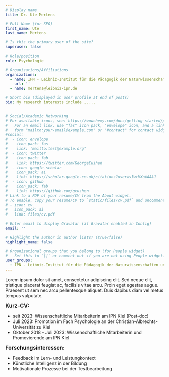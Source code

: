 ```yaml
---
# Display name
title: Dr. Ute Mertens

# Full Name (for SEO)
first_name: Ute
last_name: Mertens

# Is this the primary user of the site?
superuser: false

# Role/position
role: Psychologie

# Organizations/Affiliations
organizations:
  - name: IPN - Leibniz-Institut für die Pädagogik der Naturwissenschaften und Mathematik
    url: ''
  - name: mertens@leibniz-ipn.de

# Short bio (displayed in user profile at end of posts)
bio: My research interests include .....


# Social/Academic Networking
# For available icons, see: https://wowchemy.com/docs/getting-started/page-builder/#icons
#   For an email link, use "fas" icon pack, "envelope" icon, and a link in the
#   form "mailto:your-email@example.com" or "#contact" for contact widget.
#social:
#  - icon: envelope
#    icon_pack: fas
#    link: 'mailto:test@example.org'
#  - icon: twitter
#    icon_pack: fab
#    link: https://twitter.com/GeorgeCushen
#  - icon: google-scholar
#    icon_pack: ai
#    link: https://scholar.google.co.uk/citations?user=sIwtMXoAAAAJ
#  - icon: github
#    icon_pack: fab
#    link: https://github.com/gcushen
# Link to a PDF of your resume/CV from the About widget.
# To enable, copy your resume/CV to `static/files/cv.pdf` and uncomment the lines below.
# - icon: cv
#   icon_pack: ai
#   link: files/cv.pdf

# Enter email to display Gravatar (if Gravatar enabled in Config)
email: ''

# Highlight the author in author lists? (true/false)
highlight_name: false

# Organizational groups that you belong to (for People widget)
#   Set this to `[]` or comment out if you are not using People widget.
user_groups:
  - IPN - Leibniz-Institut für die Pädagogik der Naturwissenschaften und Mathematik
---
```


Lorem ipsum dolor sit amet, consectetur adipiscing elit. Sed neque elit, tristique placerat feugiat ac, facilisis vitae arcu. Proin eget egestas augue. Praesent ut sem nec arcu pellentesque aliquet. Duis dapibus diam vel metus tempus vulputate.<br>

<big>**Kurz-CV:**</big>
- seit 2023: Wissenschaftliche Mitarbeiterin am IPN Kiel (Post-doc)
- Juli 2023: Promotion im Fach Psychologie an der Christian-Albrechts-Universität zu Kiel
- Oktober 2018 - Juli 2023: Wissenschaftliche Mitarbeiterin und Promovierende am IPN Kiel

<big>**Forschungsinteressen:**</big>
- Feedback im Lern- und Leistungkontext
- Künstliche Intelligenz in der Bildung
- Motivationale Prozesse bei der Testbearbeitung